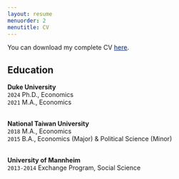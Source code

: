 ```yaml
---
layout: resume
menuorder: 2
menutitle: CV
---
```



You can download my complete CV <a href="https://sungjuwu.github.io/documents/CV_sungjuwu.pdf" target="_blank"><span style="color:#012169"><u>here</u></span></a>.

## Education
__Duke University__\
`2024`
Ph.D., Economics\
`2021`
M.A., Economics <br> <br>

__National Taiwan University__\
`2018`
M.A., Economics\
`2015`
B.A., Economics (Major) & Political Science (Minor) <br> <br>

__University of Mannheim__\
`2013-2014`
Exchange Program, Social Science



<!-- ### Footer

Last updated: April 2022 -->


